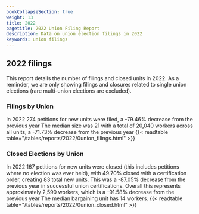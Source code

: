 ```yaml
---
bookCollapseSection: true
weight: 13
title: 2022
pagetitle: 2022 Union Filing Report
description: Data on union election filings in 2022
keywords: union filings
---
```


## 2022 filings

This report details the number of filings and closed units in 2022. As a reminder, we are only showing filings and closures related to single union elections (rare multi-union elections are excluded).

### Filings by Union
In 2022 274 petitions for new units were filed, a -79.46% decrease from the previous year The median size was 21 with a total of 20,040 workers across all units, a -71.73% decrease from the previous year
{{< readtable table="/tables/reports/2022/0union_filings.html" >}}

### Closed Elections by Union
In 2022 167 petitions for new units were closed (this includes petitions where no election was ever held), with 49.70% closed with a certification order, creating 83 total new units. This was a -87.05% decrease from the previous year in successful union certifications. Overall this represents approximately 2,590 workers, which is a -91.58% decrease from the previous year The median bargaining unit has 14 workers.
{{< readtable table="/tables/reports/2022/0union_closed.html" >}}
